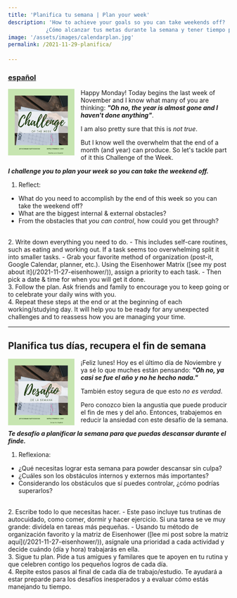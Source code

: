 ```yaml
---
title: 'Planifica tu semana | Plan your week'
description: 'How to achieve your goals so you can take weekends off? 
			¿Cómo alcanzar tus metas durante la semana y tener tiempo para descansar en el finde?'
image: '/assets/images/calendarplan.jpg'
permalink: /2021-11-29-planifica/

---
```


### [español](#Planifica-tus-días,-recupera-el-fin-de-semana)

<img align="left" src='/assets/images/challenges/ENG_planchallenge.png' width='30%' style='margin-right:1em'> Happy Monday! Today begins the last week of November and I know what many of you are thinking: ***"Oh no, the year is almost gone and I haven't done anything"***.

I am also pretty sure that this is *not true*. 

But I know well the overwhelm that the end of a month (and year) can produce. So let's tackle part of it this Challenge of the Week.

***I challenge you to plan your week so you can take the weekend off.***

1. Reflect:
- What do you need to accomplish by the end of this week so you can take the weekend off? 
- What are the biggest internal & external obstacles?
- From the obstacles that *you can control*, how could you get through?
<br>
2. Write down everything you need to do. 
- This includes self-care routines, such as eating and working out. If a task seems too overwhelming split it into smaller tasks.
- Grab your favorite method of organization (post-it, Google Calendar, planner, etc.). Using the Eisenhower Matrix ([see my post about it](/2021-11-27-eisenhower/)), assign a priority to each task.
- Then pick a date & time for when you will get it done.
<br>
3. Follow the plan.
	Ask friends and family to encourage you to keep going or to celebrate your daily wins with you. 
<br>
4. Repeat these steps at the end or at the beginning of each working/studying day. 
	It will help you to be ready for any unexpected challenges and to reassess how you are managing your time.


---
## Planifica tus días, recupera el fin de semana

<img align="left" src='/assets/images/challenges/ESP_planchallenge.png' width='30%' style='margin-right:1em'> ¡Feliz lunes! Hoy es el último día de Noviembre y ya sé lo que muches están pensando: ***"Oh no, ya casi se fue el año y no he hecho nada."***

También estoy segura de que esto *no es verdad*. 

Pero conozco bien la angustia que puede producir el fin de mes y del año. Entonces, trabajemos en reducir la ansiedad con este desafío de la semana. 

***Te desafío a planificar la semana para que puedas descansar durante el finde.***
<br>

1. Reflexiona:
- ¿Qué necesitas lograr esta semana para powder descansar sin culpa?
- ¿Cuáles son los obstáculos internos y externos más importantes?
- Considerando los obstáculos que sí puedes controlar, ¿cómo podrías superarlos?
<br>
2. Escribe todo lo que necesitas hacer.
- Este paso incluye tus trutinas de autocuidado, como comer, dormir y hacer ejercicio. Si una tarea se ve muy grande: divídela en tareas más pequeñas.
- Usando tu método de organización favorito y la matriz de Eisenhower ([lee mi post sobre la matriz aquí](/2021-11-27-eisenhower/)), asígnale una prioridad a cada actividad y decide cuándo (día y hora) trabajarás en ella.
<br>
3. Sigue tu plan.
	Pide a tus amigues y familares que te apoyen en tu rutina y que celebren contigo los pequeños logros de cada día. 
<br>
4. Repite estos pasos al final de cada día de trabajo/estudio. 
	Te ayudará a estar preparde para los desafíos inesperados y a evaluar cómo estás manejando tu tiempo.